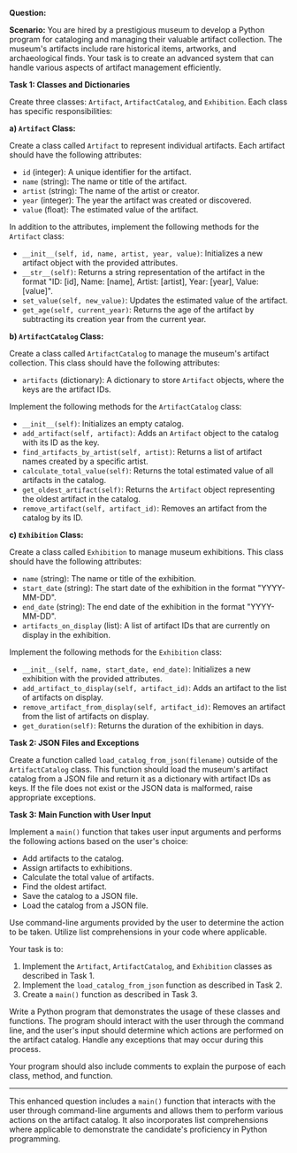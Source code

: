 **Question:**

**Scenario:**
You are hired by a prestigious museum to develop a Python program for cataloging and managing their valuable artifact collection. The museum's artifacts include rare historical items, artworks, and archaeological finds. Your task is to create an advanced system that can handle various aspects of artifact management efficiently.

**Task 1: Classes and Dictionaries**

Create three classes: `Artifact`, `ArtifactCatalog`, and `Exhibition`. Each class has specific responsibilities:

**a) `Artifact` Class:**

Create a class called `Artifact` to represent individual artifacts. Each artifact should have the following attributes:

- `id` (integer): A unique identifier for the artifact.
- `name` (string): The name or title of the artifact.
- `artist` (string): The name of the artist or creator.
- `year` (integer): The year the artifact was created or discovered.
- `value` (float): The estimated value of the artifact.

In addition to the attributes, implement the following methods for the `Artifact` class:

- `__init__(self, id, name, artist, year, value)`: Initializes a new artifact object with the provided attributes.
- `__str__(self)`: Returns a string representation of the artifact in the format "ID: [id], Name: [name], Artist: [artist], Year: [year], Value: [value]".
- `set_value(self, new_value)`: Updates the estimated value of the artifact.
- `get_age(self, current_year)`: Returns the age of the artifact by subtracting its creation year from the current year.

**b) `ArtifactCatalog` Class:**

Create a class called `ArtifactCatalog` to manage the museum's artifact collection. This class should have the following attributes:

- `artifacts` (dictionary): A dictionary to store `Artifact` objects, where the keys are the artifact IDs.

Implement the following methods for the `ArtifactCatalog` class:

- `__init__(self)`: Initializes an empty catalog.
- `add_artifact(self, artifact)`: Adds an `Artifact` object to the catalog with its ID as the key.
- `find_artifacts_by_artist(self, artist)`: Returns a list of artifact names created by a specific artist.
- `calculate_total_value(self)`: Returns the total estimated value of all artifacts in the catalog.
- `get_oldest_artifact(self)`: Returns the `Artifact` object representing the oldest artifact in the catalog.
- `remove_artifact(self, artifact_id)`: Removes an artifact from the catalog by its ID.

**c) `Exhibition` Class:**

Create a class called `Exhibition` to manage museum exhibitions. This class should have the following attributes:

- `name` (string): The name or title of the exhibition.
- `start_date` (string): The start date of the exhibition in the format "YYYY-MM-DD".
- `end_date` (string): The end date of the exhibition in the format "YYYY-MM-DD".
- `artifacts_on_display` (list): A list of artifact IDs that are currently on display in the exhibition.

Implement the following methods for the `Exhibition` class:

- `__init__(self, name, start_date, end_date)`: Initializes a new exhibition with the provided attributes.
- `add_artifact_to_display(self, artifact_id)`: Adds an artifact to the list of artifacts on display.
- `remove_artifact_from_display(self, artifact_id)`: Removes an artifact from the list of artifacts on display.
- `get_duration(self)`: Returns the duration of the exhibition in days.

**Task 2: JSON Files and Exceptions**

Create a function called `load_catalog_from_json(filename)` outside of the `ArtifactCatalog` class. This function should load the museum's artifact catalog from a JSON file and return it as a dictionary with artifact IDs as keys. If the file does not exist or the JSON data is malformed, raise appropriate exceptions.

**Task 3: Main Function with User Input**

Implement a `main()` function that takes user input arguments and performs the following actions based on the user's choice:

- Add artifacts to the catalog.
- Assign artifacts to exhibitions.
- Calculate the total value of artifacts.
- Find the oldest artifact.
- Save the catalog to a JSON file.
- Load the catalog from a JSON file.

Use command-line arguments provided by the user to determine the action to be taken. Utilize list comprehensions in your code where applicable.

Your task is to:

1. Implement the `Artifact`, `ArtifactCatalog`, and `Exhibition` classes as described in Task 1.
2. Implement the `load_catalog_from_json` function as described in Task 2.
3. Create a `main()` function as described in Task 3.

Write a Python program that demonstrates the usage of these classes and functions. The program should interact with the user through the command line, and the user's input should determine which actions are performed on the artifact catalog. Handle any exceptions that may occur during this process.

Your program should also include comments to explain the purpose of each class, method, and function.

---

This enhanced question includes a `main()` function that interacts with the user through command-line arguments and allows them to perform various actions on the artifact catalog. It also incorporates list comprehensions where applicable to demonstrate the candidate's proficiency in Python programming.